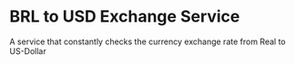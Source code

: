 # BRL to USD Exchange Service

A service that constantly checks the currency exchange rate from Real to US-Dollar
